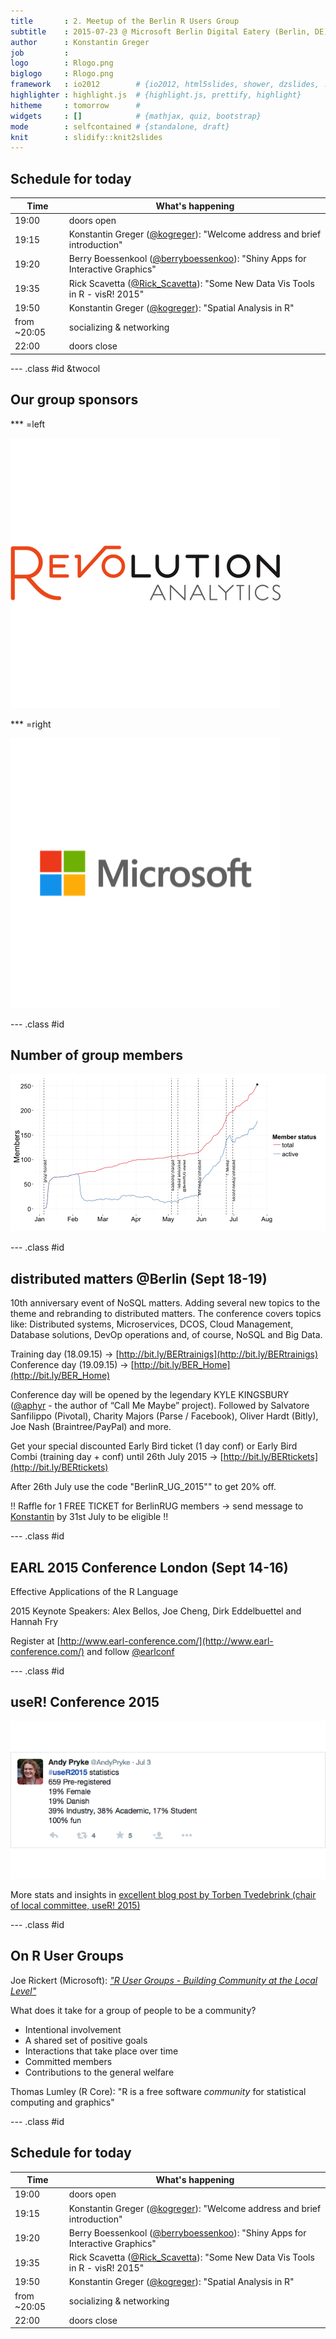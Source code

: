 ```yaml
---
title       : 2. Meetup of the Berlin R Users Group
subtitle    : 2015-07-23 @ Microsoft Berlin Digital Eatery (Berlin, DE)
author      : Konstantin Greger
job         : 
logo        : Rlogo.png
biglogo     : Rlogo.png
framework   : io2012        # {io2012, html5slides, shower, dzslides, ...}
highlighter : highlight.js  # {highlight.js, prettify, highlight}
hitheme     : tomorrow      # 
widgets     : []            # {mathjax, quiz, bootstrap}
mode        : selfcontained # {standalone, draft}
knit        : slidify::knit2slides
---
```


## Schedule for today

Time|What's happening
-------|-------
19:00|doors open
19:15|Konstantin Greger ([@kogreger](https://twitter.com/kogreger)): "Welcome address and brief introduction"
19:20|Berry Boessenkool ([@berryboessenkoo](https://twitter.com/berryboessenkoo)): "Shiny Apps for Interactive Graphics"
19:35|Rick Scavetta ([@Rick_Scavetta](https://twitter.com/rick_scavetta)): "Some New Data Vis Tools in R - visR! 2015"
19:50|Konstantin Greger ([@kogreger](https://twitter.com/kogreger)): "Spatial Analysis in R"
from ~20:05|socializing & networking
22:00|doors close



--- .class #id &twocol

## Our group sponsors

*** =left

![plot of chunk leftSponsor](assets/fig/leftSponsor-1.png) 

*** =right

![plot of chunk rightSponsor](assets/fig/rightSponsor-1.png) 

--- .class #id 

## Number of group members

![plot of chunk groupStats](assets/fig/groupStats-1.png) 

--- .class #id 

## distributed matters @Berlin (Sept 18-19)

10th anniversary event of NoSQL matters. Adding several new topics to the theme and rebranding to distributed matters.
The conference covers topics like: Distributed systems, Microservices, DCOS, Cloud Management, Database solutions, DevOp operations and, of course, NoSQL and Big Data.

Training day (18.09.15) -> [http://bit.ly/BERtrainigs](http://bit.ly/BERtrainigs)
Conference day (19.09.15) -> [http://bit.ly/BER_Home](http://bit.ly/BER_Home)
 
Conference day will be opened by the legendary KYLE KINGSBURY ([@aphyr](https://twitter.com/aphyr) - the author of “Call Me Maybe” project).
Followed by Salvatore Sanfilippo (Pivotal), Charity Majors (Parse / Facebook), Oliver Hardt (Bitly), Joe Nash (Braintree/PayPal) and more.
 
Get your special discounted Early Bird ticket (1 day conf) or Early Bird Combi (training day + conf) until 26th July 2015 -> [http://bit.ly/BERtickets](http://bit.ly/BERtickets)
 
After 26th July use the code "BerlinR_UG_2015"" to get 20% off.

!! Raffle for 1 FREE TICKET for BerlinRUG members -> send message to [Konstantin](mailto:kogreger@gmail.com) by 31st July to be eligible !!

--- .class #id 

## EARL 2015 Conference London (Sept 14-16)

Effective Applications of the R Language

2015 Keynote Speakers: Alex Bellos, Joe Cheng, Dirk Eddelbuettel and Hannah Fry

Register at [http://www.earl-conference.com/](http://www.earl-conference.com/) and follow [@earlconf](https://twitter.com/earlconf)

--- .class #id

## useR! Conference 2015

![plot of chunk userTweet](assets/fig/userTweet-1.png) 

More stats and insights in [excellent blog post by Torben Tvedebrink (chair of local committee, useR! 2015)](http://blog.revolutionanalytics.com/2015/07/planning-of-and-some-stats-from-user-2015-aalborg.html)

--- .class #id 

## On R User Groups

Joe Rickert (Microsoft): [*"R User Groups - Building Community at the Local Level"*](http://user2015.math.aau.dk/presentations/121.pdf)

What does it take for a group of people to be a community?
* Intentional involvement
* A shared set of positive goals
* Interactions that take place over time
* Committed members
* Contributions to the general welfare


Thomas Lumley (R Core): "R is a free software *community* for statistical computing and graphics"

--- .class #id 

## Schedule for today

Time|What's happening
-------|-------
19:00|doors open
19:15|Konstantin Greger ([@kogreger](https://twitter.com/kogreger)): "Welcome address and brief introduction"
19:20|Berry Boessenkool ([@berryboessenkoo](https://twitter.com/berryboessenkoo)): "Shiny Apps for Interactive Graphics"
19:35|Rick Scavetta ([@Rick_Scavetta](https://twitter.com/rick_scavetta)): "Some New Data Vis Tools in R - visR! 2015"
19:50|Konstantin Greger ([@kogreger](https://twitter.com/kogreger)): "Spatial Analysis in R"
from ~20:05|socializing & networking
22:00|doors close
